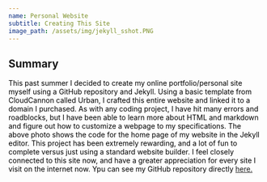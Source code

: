```yaml
---
name: Personal Website
subtitle: Creating This Site
image_path: /assets/img/jekyll_sshot.PNG
---
```

## Summary
<span style="color:black">This past summer I decided to create my online portfolio/personal site myself using a GitHub repository and Jekyll. Using a basic template from CloudCannon called Urban, I crafted this entire website and linked it to a domain I purchased. As with any coding project, I have hit many errors and roadblocks, but I have been able to learn more about HTML and markdown and figure out how to customize a webpage to my specifications. The above photo shows the code for the home page of my website in the Jekyll editor. This project has been extremely rewarding, and a lot of fun to complete versus just using a standard website builder. I feel closely connected to this site now, and have a greater appreciation for every site I visit on the internet now. Ypu can see my GitHub repository directly <a href="https://github.com/jdonahue24" target="_blank">here.</a></span>
